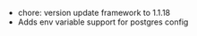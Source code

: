 <!-- The pattern we follow here is to keep the changelog for the latest version -->
<!-- Old changelogs are automatically attached to the GitHub releases -->

- chore: version update framework to 1.1.18
- Adds env variable support for postgres config